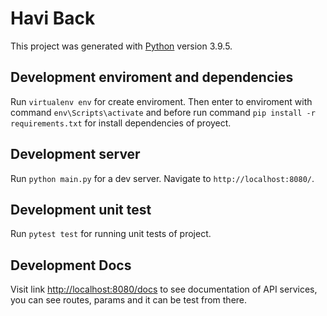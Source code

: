 # Havi Back

This project was generated with [Python](https://www.python.org/) version 3.9.5.

## Development enviroment and dependencies

Run `virtualenv env` for create enviroment. Then enter to enviroment with command `env\Scripts\activate` and before run command `pip install -r requirements.txt` for install dependencies of proyect. 

## Development server

Run `python main.py` for a dev server. Navigate to `http://localhost:8080/`. 

## Development unit test

Run `pytest test` for running unit tests of project.

## Development Docs

Visit link [http://localhost:8080/docs](http://localhost:8080/docs) to see documentation of API services, you can see routes, params and it can be test from there.